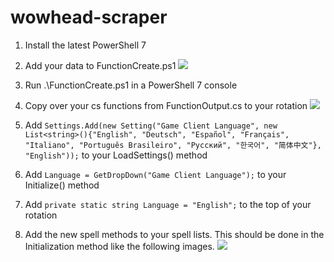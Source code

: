 # wowhead-scraper
1. Install the latest PowerShell 7
2. Add your data to FunctionCreate.ps1
![](https://i.imgur.com/8Bwetqh.png)

3. Run .\FunctionCreate.ps1 in a PowerShell 7 console
4. Copy over your cs functions from FunctionOutput.cs to your rotation
![](https://i.imgur.com/oCBegHV.png)

5. Add ```Settings.Add(new Setting("Game Client Language", new List<string>(){"English", "Deutsch", "Español", "Français", "Italiano", "Português Brasileiro", "Русский", "한국어", "简体中文"}, "English"));``` to your LoadSettings() method
6. Add ```Language = GetDropDown("Game Client Language");``` to your Initialize() method
7. Add ```private static string Language = "English";``` to the top of your rotation
8. Add the new spell methods to your spell lists. This should be done in the Initialization method like the following images.
![](https://i.imgur.com/aJeL482.png)
